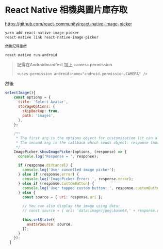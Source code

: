 # React Native 相機與圖片庫存取

https://github.com/react-community/react-native-image-picker

```js
yarn add react-native-image-picker
react-native link react-native-image-picker

然後記得重啟

react-native run-android
```

> 記得在Androidmanifest 加上 camera permission
>
> ```
> <uses-permission android:name="android.permission.CAMERA" />
> ```

然後

```js
selectImage(){
    const options = {
      title: 'Select Avatar',
      storageOptions: {
        skipBackup: true,
        path: 'images',
      },
    };
    
    /**
     * The first arg is the options object for customization (it can also be null or omitted for default options),
     * The second arg is the callback which sends object: response (more info in the API Reference)
     */
    ImagePicker.showImagePicker(options, (response) => {
      console.log('Response = ', response);
    
      if (response.didCancel) {
        console.log('User cancelled image picker');
      } else if (response.error) {
        console.log('ImagePicker Error: ', response.error);
      } else if (response.customButton) {
        console.log('User tapped custom button: ', response.customButton);
      } else {
        const source = { uri: response.uri };
    
        // You can also display the image using data:
        // const source = { uri: 'data:image/jpeg;base64,' + response.data };
    
        this.setState({
          avatarSource: source,
        });
      }
    });
  }
```



